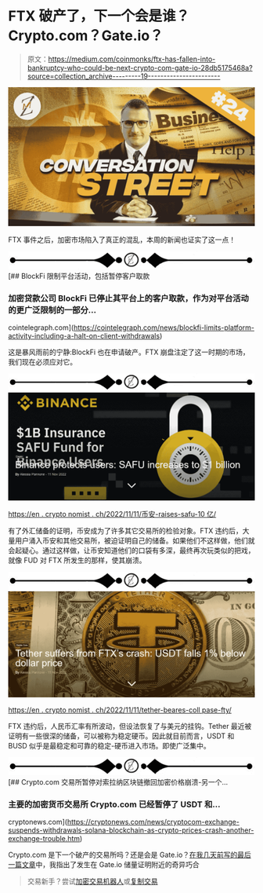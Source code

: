 # FTX 破产了，下一个会是谁？Crypto.com？Gate.io？

> 原文：<https://medium.com/coinmonks/ftx-has-fallen-into-bankruptcy-who-could-be-next-crypto-com-gate-io-28db5175468a?source=collection_archive---------19----------------------->

![](img/bc50aeaa1c9186d74e4653dff7831f1e.png)

FTX 事件之后，加密市场陷入了真正的混乱，本周的新闻也证实了这一点！

![](img/2931fc6458dbda66192428929f8a301f.png)[](https://cointelegraph.com/news/blockfi-limits-platform-activity-including-a-halt-on-client-withdrawals) [## BlockFi 限制平台活动，包括暂停客户取款

### 加密贷款公司 BlockFi 已停止其平台上的客户取款，作为对平台活动的更广泛限制的一部分…

cointelegraph.com](https://cointelegraph.com/news/blockfi-limits-platform-activity-including-a-halt-on-client-withdrawals) 

这是暴风雨前的宁静:BlockFi 也在申请破产。FTX 崩盘注定了这一时期的市场，我们现在必须应对它。

![](img/2931fc6458dbda66192428929f8a301f.png)![](img/8deb8c29b5f7e00e8d7f43f4657f8f3e.png)

[https://en . crypto nomist . ch/2022/11/11/币安-raises-safu-10 亿/](https://en.cryptonomist.ch/2022/11/11/binance-raises-safu-1-billion/)

有了外汇储备的证明，币安成为了许多其它交易所的检验对象。FTX 违约后，大量用户涌入币安和其他交易所，被迫证明自己的储备。如果他们不这样做，他们就会起疑心。通过这样做，让币安知道他们的口袋有多深，最终再次玩类似的把戏，就像 FUD 对 FTX 所发生的那样，使其崩溃。

![](img/2931fc6458dbda66192428929f8a301f.png)![](img/836a2489419ec4af335b60e9aa57465d.png)

[https://en . crypto nomist . ch/2022/11/11/tether-beares-coll pase-fty/](https://en.cryptonomist.ch/2022/11/11/tether-suffers-collpase-fty/)

FTX 违约后，人民币汇率有所波动，但设法恢复了与美元的挂钩。Tether 最近被证明有一些很深的储备，可以被称为稳定硬币。因此就目前而言，USDT 和 BUSD 似乎是最稳定和可靠的稳定-硬币进入市场。即使广泛集中。

![](img/2931fc6458dbda66192428929f8a301f.png)[](https://cryptonews.com/news/cryptocom-exchange-suspends-withdrawals-solana-blockchain-as-crypto-prices-crash-another-exchange-trouble.htm) [## Crypto.com 交易所暂停对索拉纳区块链撤回加密价格崩溃-另一个…

### 主要的加密货币交易所 Crypto.com 已经暂停了 USDT 和…

cryptonews.com](https://cryptonews.com/news/cryptocom-exchange-suspends-withdrawals-solana-blockchain-as-crypto-prices-crash-another-exchange-trouble.htm) 

Crypto.com 是下一个破产的交易所吗？还是会是 Gate.io？[在我几天前写的最后一篇文章](/illumination/is-gate-io-the-next-exchange-to-blow-up-fd131ce515e7?source=your_stories_page-------------------------------------)中，我指出了发生在 Gate.io 储量证明附近的奇异巧合

> 交易新手？尝试[加密交易机器人](/coinmonks/crypto-trading-bot-c2ffce8acb2a)或[复制交易](/coinmonks/top-10-crypto-copy-trading-platforms-for-beginners-d0c37c7d698c)